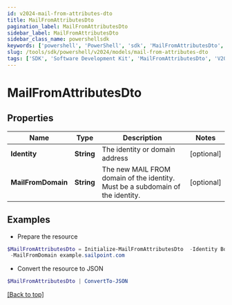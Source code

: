 ```yaml
---
id: v2024-mail-from-attributes-dto
title: MailFromAttributesDto
pagination_label: MailFromAttributesDto
sidebar_label: MailFromAttributesDto
sidebar_class_name: powershellsdk
keywords: ['powershell', 'PowerShell', 'sdk', 'MailFromAttributesDto', 'V2024MailFromAttributesDto'] 
slug: /tools/sdk/powershell/v2024/models/mail-from-attributes-dto
tags: ['SDK', 'Software Development Kit', 'MailFromAttributesDto', 'V2024MailFromAttributesDto']
---
```



# MailFromAttributesDto

## Properties

Name | Type | Description | Notes
------------ | ------------- | ------------- | -------------
**Identity** | **String** | The identity or domain address | [optional] 
**MailFromDomain** | **String** | The new MAIL FROM domain of the identity. Must be a subdomain of the identity. | [optional] 

## Examples

- Prepare the resource
```powershell
$MailFromAttributesDto = Initialize-MailFromAttributesDto  -Identity BobSmith@sailpoint.com `
 -MailFromDomain example.sailpoint.com
```

- Convert the resource to JSON
```powershell
$MailFromAttributesDto | ConvertTo-JSON
```


[[Back to top]](#) 

